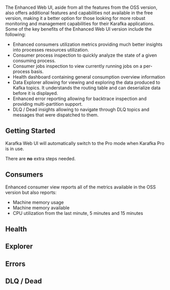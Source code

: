 The Enhanced Web UI, aside from all the features from the OSS version, also offers additional features and capabilities not available in the free version, making it a better option for those looking for more robust monitoring and management capabilities for their Karafka applications. Some of the key benefits of the Enhanced Web UI version include the following:

- Enhanced consumers utilization metrics providing much better insights into processes resources utilization.
- Consumer process inspection to quickly analyze the state of a given consuming process.
- Consumer jobs inspection to view currently running jobs on a per-process basis.
- Health dashboard containing general consumption overview information
- Data Explorer allowing for viewing and exploring the data produced to Kafka topics. It understands the routing table and can deserialize data before it is displayed.
- Enhanced error reporting allowing for backtrace inspection and providing multi-partition support.
- DLQ / Dead insights allowing to navigate through DLQ topics and messages that were dispatched to them.

## Getting Started

Karafka Web UI will automatically switch to the Pro mode when Karafka Pro is in use.

There are **no** extra steps needed.

## Consumers

Enhanced consumer view reports all of the metrics available in the OSS version but also reports:

- Machine memory usage
- Machine memory available
- CPU utilization from the last minute, 5 minutes and 15 minutes

## Health

## Explorer

## Errors

## DLQ / Dead
